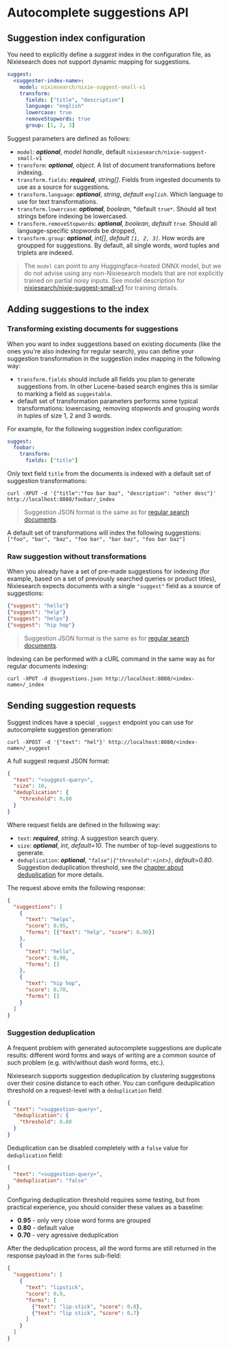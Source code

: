 # Autocomplete suggestions API 

## Suggestion index configuration

You need to explicitly define a *suggest* index in the configuration file, as Nixiesearch does not support dynamic mapping for suggestions.

```yaml
suggest:
  <suggester-index-name>:
    model: nixiesearch/nixie-suggest-small-v1
    transform:
      fields: ["title", "description"]
      language: "english"
      lowercase: true
      removeStopwords: true
      group: [1, 2, 3]
```

Suggest parameters are defined as follows:

* `model`: ***optional***, *model handle*, default `nixiesearch/nixie-suggest-small-v1`
* `transform`: ***optional***, *object*. A list of document transformations before indexing.
* `transform.fields`: ***required***, *string[]*. Fields from ingested documents to use as a source for suggestions.
* `transform.language`: ***optional***, *string*, *default `english`*. Which language to use for text transformations.
* `transform.lowercase`: ***optional***, *boolean*, *default `true*`. Should all text strings before indexing be lowercased.
* `transform.removeStopwords`: ***optional***, *boolean*, *default `true`*. Should all language-specific stopwords be dropped,
* `transform.group`: ***optional***, *int[]*, *default `[1, 2, 3]`*. How words are groupped for suggestions. By default, all single words, word tuples and triplets are indexed.

> The `model` can point to any Huggingface-hosted ONNX model, but we do not advise using any non-Nixiesearch models that are not explicitly trained on partial noisy inputs. See model description for [nixiesearch/nixie-suggest-small-v1](https://huggingface.co/nixiesearch/nixie-suggest-small-v1) for training details.

## Adding suggestions to the index

### Transforming existing documents for suggestions

When you want to index suggestions based on existing documents (like the ones you're also indexing for regular search), you can define your suggestion transformation in the suggestion index mapping in the following way:

* `transform.fields` should include all fields you plan to generate suggestions from. In other Lucene-based search engines this is similar to marking a field as `suggestable`.
* default set of transformation parameters performs some typical transformations: lowercasing, removing stopwords and grouping words in tuples of size 1, 2 and 3 words.

For example, for the following suggestion index configuration:

```yaml
suggest:
  foobar:
    transform:
      fields: ["title"]
```

Only text field `title` from the documents is indexed with a default set of suggestion transformations:

```shell
curl -XPUT -d '{"title":"foo bar baz", "description": "other desc"}' http://localhost:8080/foobar/_index
```

> Suggestion JSON format is the same as for [regular search documents](../api/index/document-format.md).

A default set of transformations will index the following suggestions: `["foo", "bar", "baz", "foo bar", "bar baz", "foo bar baz"]` 

### Raw suggestion without transformations

When you already have a set of pre-made suggestions for indexing (for example, based on a set of previously searched queries or product titles), Nixiesearch expects documents with a single `"suggest"` field as a source of suggestions:

```json
{"suggest": "hello"}
{"suggest": "help"}
{"suggest": "helps"}
{"suggest": "hip hop"}
```

> Suggestion JSON format is the same as for [regular search documents](../api/index/document-format.md).

Indexing can be performed with a cURL command in the same way as for regular documents indexing:

```shell
curl -XPUT -d @suggestions.json http://localhost:8080/<index-name>/_index
```

## Sending suggestion requests

Suggest indices have a special `_suggest` endpoint you can use for autocomplete suggestion generation:

```shell
curl -XPOST -d '{"text": "hel"}' http://localhost:8080/<index-name>/_suggest
```

A full suggest request JSON format:

```json
{
  "text": "<suggest-query>",
  "size": 10,
  "deduplication": {
    "threshold": 0.80
  }
}
```

Where request fields are defined in the following way:

* `text`: ***required***, *string*. A suggestion search query.
* `size`: ***optional***, *int*, *default=10*. The number of top-level suggestions to generate.
* `deduplication`: ***optional***, *`"false"|{"threshold":<int>}`*, *default=0.80*. Suggestion deduplication threshold, see the [chapter about deduplication](#suggestion-deduplication) for more details.


The request above emits the following response:

```json
{
  "suggestions": [
    {
      "text": "helps", 
      "score": 0.95, 
      "forms": [{"text": "help", "score": 0.90}] 
    },
    {
      "text": "hello",
      "score": 0.90,
      "forms": []
    },
    {
      "text": "hip hop",
      "score": 0.70,
      "forms": []
    }
  ]
}
```

### Suggestion deduplication

A frequent problem with generated autocomplete suggestions are duplicate results: different word forms and ways of writing are a common source of such problem (e.g. with/without dash word forms, etc.).

Nixiesearch supports suggestion deduplication by clustering suggestions over their cosine distance to each other. You can configure deduplication threshold on a request-level with a `deduplication` field:

```json
{
  "text": "<suggestion-query>",
  "deduplication": {
    "threshold": 0.80
  }
}
```

Deduplication can be disabled completely with a `false` value for `deduplication` field:

```json
{
  "text": "<suggestion-query>",
  "deduplication": "false"
}
```

Configuring deduplication threshold requires some testing, but from practical experience, you should consider these values as a baseline:

* **0.95** - only very close word forms are grouped
* **0.80** - default value
* **0.70** - very agressive deduplication

After the deduplication process, all the word forms are still returned in the response payload in the `forms` sub-field:

```json
{
  "suggestions": [
    {
      "text": "lipstick", 
      "score": 0.9, 
      "forms": [
        {"text": "lip-stick", "score": 0.8},
        {"text": "lip stick", "score": 0.7}
      ]
    }
  ]
}
```